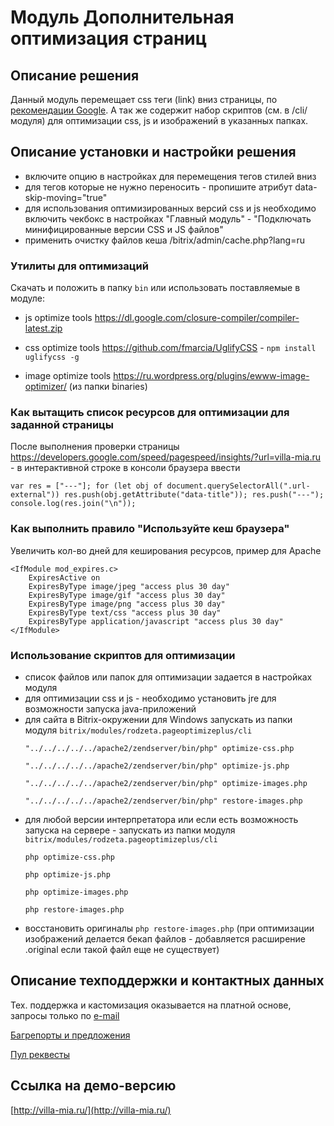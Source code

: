 ﻿
# Модуль Дополнительная оптимизация страниц

## Описание решения

Данный модуль перемещает css теги (link) вниз страницы, по [рекомендации Google](https://developers.google.com/speed/docs/insights/OptimizeCSSDelivery?hl=ru).
А так же содержит набор скриптов (см. в /cli/ модуля) для оптимизации css, js и изображений в указанных папках.

## Описание установки и настройки решения

- включите опцию в настройках для перемещения тегов стилей вниз
- для тегов которые не нужно переносить - пропишите атрибут data-skip-moving="true"
- для использования оптимизированных версий css и js необходимо включить чекбокс в настройках "Главный модуль" - "Подключать минифицированные версии CSS и JS файлов"
- применить очистку файлов кеша /bitrix/admin/cache.php?lang=ru

### Утилиты для оптимизаций

Скачать и положить в папку `bin` или использовать поставляемые в модуле:

- js optimize tools https://dl.google.com/closure-compiler/compiler-latest.zip

- css optimize tools https://github.com/fmarcia/UglifyCSS - `npm install uglifycss -g`

- image optimize tools https://ru.wordpress.org/plugins/ewww-image-optimizer/ (из папки binaries)

### Как вытащить список ресурсов для оптимизации для заданной страницы

После выполнения проверки страницы https://developers.google.com/speed/pagespeed/insights/?url=villa-mia.ru - в интерактивной строке в консоли браузера ввести

`var res = ["---"]; for (let obj of document.querySelectorAll(".url-external")) res.push(obj.getAttribute("data-title")); res.push("---"); console.log(res.join("\n"));`

### Как выполнить правило "Используйте кеш браузера"

Увеличить кол-во дней для кеширования ресурсов, пример для Apache
```
<IfModule mod_expires.c>
    ExpiresActive on
    ExpiresByType image/jpeg "access plus 30 day"
    ExpiresByType image/gif "access plus 30 day"
    ExpiresByType image/png "access plus 30 day"
    ExpiresByType text/css "access plus 30 day"
    ExpiresByType application/javascript "access plus 30 day"
</IfModule>
```

### Использование скриптов для оптимизации

- список файлов или папок для оптимизации задается в настройках модуля
- для оптимизации css и js - необходимо установить jre для возможности запуска java-приложений
- для сайта в Bitrix-окружении для Windows запускать из папки модуля `bitrix/modules/rodzeta.pageoptimizeplus/cli`
    ```
    "../../../../../apache2/zendserver/bin/php" optimize-css.php

    "../../../../../apache2/zendserver/bin/php" optimize-js.php

    "../../../../../apache2/zendserver/bin/php" optimize-images.php

    "../../../../../apache2/zendserver/bin/php" restore-images.php
    ```
- для любой версии интерпретатора или если есть возможность запуска на сервере - запускать из папки модуля `bitrix/modules/rodzeta.pageoptimizeplus/cli`
    ```
    php optimize-css.php

    php optimize-js.php

    php optimize-images.php

    php restore-images.php
    ```
- восстановить оригиналы `php restore-images.php` (при оптимизации изображений делается бекап файлов - добавляется расширение .original если такой файл еще не существует)

## Описание техподдержки и контактных данных

Тех. поддержка и кастомизация оказывается на платной основе, запросы только по [e-mail](mailto:rivetweb@yandex.ru)

[Багрепорты и предложения](https://github.com/rivetweb/rodzeta.pageoptimizeplus/issues)

[Пул реквесты](https://github.com/rivetweb/rodzeta.pageoptimizeplus/pulls)

## Ссылка на демо-версию

[http://villa-mia.ru/](http://villa-mia.ru/)

